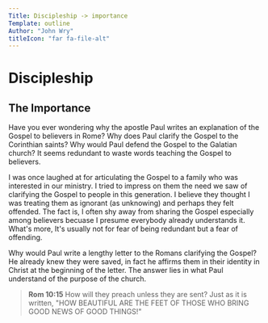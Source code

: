```yaml
---
Title: Discipleship -> importance
Template: outline
Author: "John Wry"
titleIcon: "far fa-file-alt"
---
```


# Discipleship

## The Importance

Have you ever wondering why the apostle Paul writes an explanation of the Gospel to believers in Rome? Why does Paul clarify the Gospel to the Corinthian saints? Why would Paul defend the Gospel to the Galatian church? It seems redundant to waste words teaching the Gospel to believers.  

I was once laughed at for articulating the Gospel to a family who was interested in our ministry. I tried to impress on them the need we saw of clarifying the Gospel to people in this generation. I believe they thought I was treating them as ignorant (as unknowing) and perhaps they felt offended.  The fact is, I often shy away from sharing the Gospel especially among believers becuase I presume everybody already understands it. What's more, It's usually not for fear of being redundant but a fear of offending. 

Why would Paul write a lengthy letter to the Romans clarifying the Gospel? He already knew they were saved, in fact he affirms them in their identity in Christ at the beginning of the letter. The answer lies in what Paul understand of the purpose of the church. 

> **Rom 10:15** How will they preach unless they are sent? Just as it is written, "HOW BEAUTIFUL ARE THE FEET OF THOSE WHO BRING GOOD NEWS OF GOOD THINGS!"

